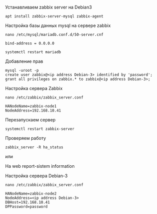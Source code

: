 Устанавливаем zabbix server на Debian3

```
apt install zabbix-server-mysql zabbix-agent
```

Настройка базы данных mysql на сервере zabbix 

```
nano /etc/mysql/mariadb.conf.d/50-server.cnf
```
```
bind-address = 0.0.0.0
```
```
systemctl restart mariadb
```

Добавление прав

```
mysql -uroot -p
create user zabbix@<ip address Debian-3> identified by 'password';
grant all privileges on zabbix.* to zabbix@<ip address Debian-3>;
```


Настройка сервера Zabbix

```
nano /etc/zabbix/zabbix_server.conf
```
```
HANodeName=zabbix-node1
NodeAddress=192.168.10.41
```
Перезапускаем сервер

```
systemctl restart zabbix-server
```

Проверяем работу

```
zabbix_server -R ha_status
```
или

На web report-sistem information

Настройка сервера Debian-3

```
nano /etc/zabbix/zabbix_server.conf
```
```
HANodeName=zabbix-node2
NodeAddress=<ip address Debian-3>
DBHost=192.168.10.41
DPPassword=password
```
